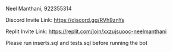 Neel Manthani, 922355314

Discord Invite Link: https://discord.gg/RVh9znYs

Replit Invite Link: https://replit.com/join/xxzujsuooc-neelmanthani

Please run inserts.sql and tests.sql before running the bot
